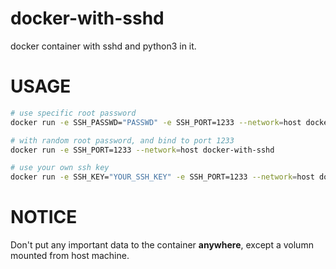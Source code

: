 # docker-with-sshd
docker container with sshd and python3 in it.

# USAGE

```bash
# use specific root password
docker run -e SSH_PASSWD="PASSWD" -e SSH_PORT=1233 --network=host docker-with-sshd

# with random root password, and bind to port 1233
docker run -e SSH_PORT=1233 --network=host docker-with-sshd

# use your own ssh key
docker run -e SSH_KEY="YOUR_SSH_KEY" -e SSH_PORT=1233 --network=host docker-with-sshd
```

# NOTICE

Don't put any important data to the container **anywhere**, except a volumn mounted from host machine.
